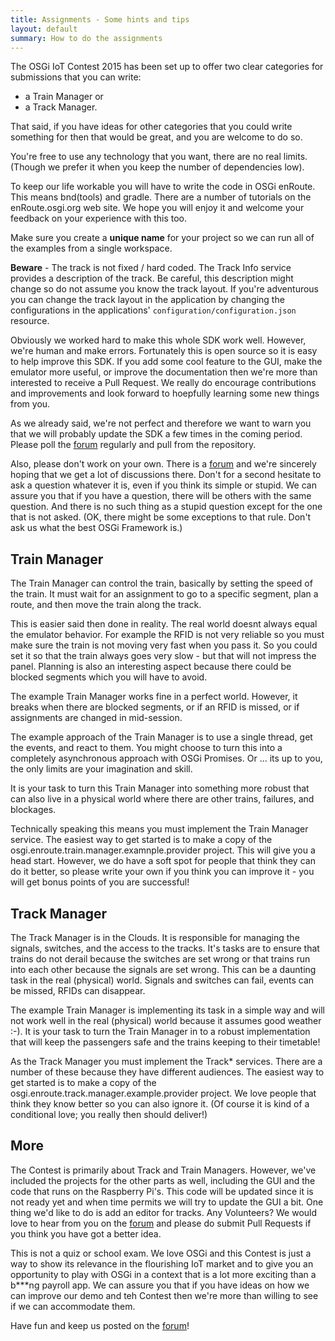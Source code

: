 ```yaml
---
title: Assignments - Some hints and tips
layout: default
summary: How to do the assignments
---
```


The OSGi IoT Contest 2015 has been set up to offer two clear categories for submissions that you can write:

* a Train Manager or 
* a Track Manager. 

That said, if you have ideas for other categories that you could write something for then that would be great, and you are welcome  to do so.

You're free to use any technology that you want, there are no real limits. (Though we prefer it when you keep the number of dependencies low). 

To keep our life workable you will have to write the code in OSGi enRoute. This means bnd(tools) and gradle. There are a number of tutorials on the enRoute.osgi.org web site. We hope you will enjoy it and welcome your feedback on your experience with this too.

Make sure you create a **unique name** for your project so we can run all of the examples from a single workspace.

**Beware** - The track is not fixed / hard coded. The Track Info service provides a description of the track. Be careful, this description might change so do not assume you know the track layout. If you're adventurous you can change the track layout in the application by changing the configurations in the applications' `configuration/configuration.json` resource.

Obviously we worked hard to make this whole SDK work well. However, we're human and make errors. Fortunately this is open source so it is easy to help improve this SDK. If you add some cool feature to the GUI, make the emulator more useful, or improve the documentation then we're more than interested to receive a Pull Request. We really do encourage contributions and improvements and look forward to hoepfully learning some new things from you.

As we already said, we're not perfect and therefore we want to warn you that we will probably update the SDK a few times in the coming period. Please poll the [forum][forum] regularly and pull from the repository.

Also, please don't work on your own. There is a [forum][forum] and we're sincerely hoping that we get a lot of discussions there. Don't for a second hesitate to ask a question whatever it is, even if you think its simple or stupid. We can assure you that if you have a question, there will be others with the same question. And there is no such thing as a stupid question except for the one that is not asked. (OK, there might be some exceptions to that rule. Don't ask us what the best OSGi Framework is.)

## Train Manager

The Train Manager can control the train, basically by setting the speed of the train. It must wait for an assignment to go to a specific segment, plan a route, and then move the train along the track.

This is easier said then done in reality. The real world doesnt always equal the emulator behavior. For example the RFID is not very reliable so you must make sure the train is not moving very fast when you pass it. So you could set it so that the train always goes very slow - but that will not impress the panel. Planning is also an interesting aspect because there could be blocked segments which you will have to avoid.

The example Train Manager works fine in a perfect world. However, it breaks when there are blocked segments, or if an RFID is missed, or if assignments are changed in mid-session. 

The example approach of the Train Manager is to use a single thread, get the events, and react to them. You might choose to turn this into a completely asynchronous approach with OSGi Promises. Or ... its up to you, the only limits are your imagination and skill. 

It is your task to turn this Train Manager into something more robust that can also live in a physical world where there are other trains, failures, and blockages. 

Technically speaking this means you must implement the Train Manager service. The easiest way to get started is to make a copy of the osgi.enroute.train.manager.examnple.provider project. This will give you a head start. However, we do have a soft spot for people that think they can do it better, so please write your own if you think you can improve it - you will get bonus points of you are successful!

## Track Manager

The Track Manager is in the Clouds. It is responsible for managing the signals, switches, and the access to the tracks. It's tasks are to ensure that trains do not derail because the switches are set wrong or that trains run into each other because the signals are set wrong. This can be a daunting task in the real (physical) world. Signals and switches can fail, events can be missed, RFIDs can disappear.

The example Train Manager is implementing its task in a simple way and will not work well in the real (physical) world because it assumes good weather :-). It is your task to turn the Train Manager in to a robust implementation that will keep the passengers safe and the trains keeping to their timetable!

As the Track Manager you must implement the Track* services. There are a number of these because they have different audiences. The easiest way to get started is to make a copy of the osgi.enroute.track.manager.example.provider project. We love people that think they know better so you can also ignore it. (Of course it is kind of a conditional love; you really then should deliver!)

## More

The Contest is primarily about Track and Train Managers. However, we've included the projects for the other parts as well, including the GUI and the code that runs on the Raspberry Pi's. This code will be updated since it is not ready yet and when time permits we will try to update the GUI a bit. One thing we'd like to do is add an editor for tracks. Any Volunteers? We would love to hear from you on the [forum][forum] and please do submit Pull Requests if you think you have got a better idea. 

This is not a quiz or school exam. We love OSGi and this Contest is just a way to show its relevance in the flourishing IoT market and to give you an opportunity to play with OSGi in a context that is a lot more exciting than a b***ng payroll app. We can assure you that if you have ideas on how we can improve our demo and teh Contest then we're more than willing to see if we can accommodate them.   

Have fun and keep us posted on the [forum][forum]!

[forum]: /trains/900-forum.html
